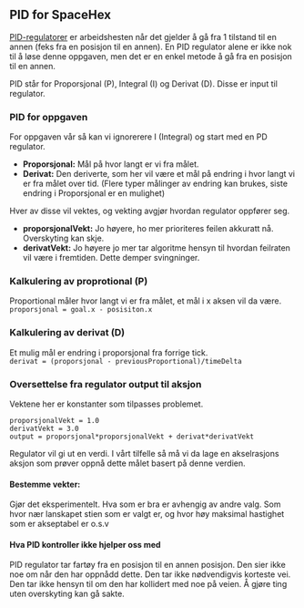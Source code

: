 PID for SpaceHex
----------------------
[PID-regulatorer](https://snl.no/PID-regulator) er arbeidshesten når det gjelder 
å gå fra 1 tilstand til en annen (feks fra en posisjon til en annen).
En PID regulator alene er ikke nok til å løse denne oppgaven, men det er en enkel
metode å gå fra en posisjon til en annen. 

PID står for Proporsjonal (P), Integral 
(I) og Derivat (D). Disse er input til regulator.

### PID for oppgaven
For oppgaven vår så kan vi ignorerere I (Integral) og start med en PD regulator.

* __Proporsjonal:__ Mål på hvor langt er vi fra målet.
* __Derivat:__ Den deriverte, som her vil være et mål på endring i hvor langt vi er fra målet over tid. (Flere typer målinger av endring kan brukes, siste endring i Proporsjonal er en mulighet)

Hver av disse vil vektes, og vekting avgjør hvordan regulator oppfører seg.

* __proporsjonalVekt:__ Jo høyere, ho mer prioriteres feilen akkuratt nå. Overskyting kan skje.
* __derivatVekt:__ Jo høyere jo mer tar algoritme hensyn til hvordan feilraten vil være i fremtiden. Dette demper svingninger.

### Kalkulering av proprotional (P)
Proportional måler hvor langt vi er fra målet, et mål i x aksen vil da være.  
```proporsjonal = goal.x - posisiton.x```

### Kalkulering av derivat (D)
Et mulig mål er endring i proporsjonal fra forrige tick.  
```derivat = (proporsjonal - previousProportional)/timeDelta```

### Oversettelse fra regulator output til aksjon
Vektene her er konstanter som tilpasses problemet.

``` 
proporsjonalVekt = 1.0
derivatVekt = 3.0
output = proporsjonal*proporsjonalVekt + derivat*derivatVekt 
```
Regulator vil gi ut en  verdi. I vårt tilfelle så må vi da lage en 
akselrasjons aksjon som prøver oppnå dette målet basert på denne verdien.

#### Bestemme vekter:
Gjør det eksperimentelt. Hva som er bra er avhengig av andre valg. 
Som hvor nær lanskapet stien som er valgt er, og hvor høy 
maksimal hastighet som er akseptabel er o.s.v

#### Hva PID kontroller ikke hjelper oss med
PID regulator tar fartøy fra en posisjon til en annen posisjon. Den sier ikke noe om når den har oppnådd dette. Den tar ikke nødvendigvis korteste vei. Den tar ikke hensyn til om den har kollidert med noe på veien. Å gjøre ting uten overskyting kan gå sakte.




